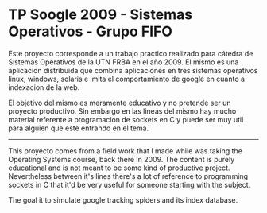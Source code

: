 # TP Soogle 2009 - Sistemas Operativos - Grupo FIFO 

Este proyecto corresponde a un trabajo practico realizado para cátedra de Sistemas Operativos de la UTN FRBA en el año 2009.
El mismo es una aplicacion distribuida que combina aplicaciones en tres sistemas operativos linux, windows, solaris e imita el comportamiento de google en cuanto a indexacion de la web.

El objetivo del mismo es meramente educativo y no pretende ser un proyecto productivo. Sin embargo en las lineas del mismo hay mucho material referente a programacion de sockets en C y puede ser muy util para alguien que este entrando en el tema.

-------------------------------------------------------

This proyecto comes from a field work that I made while was taking the Operating Systems course, back there in 2009. The content is purely educational and is not meant to be some kind of productive project. Nevertheless between it's lines there's a lot of reference to programming sockets in C that it'd be very useful for someone starting with the subject.

The goal it to simulate google tracking spiders and its index database.


